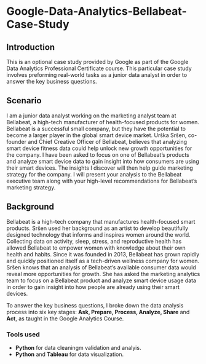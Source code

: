 # Google-Data-Analytics-Bellabeat-Case-Study
## Introduction ##
This is an optional case study provided by Google as part of the Google Data Analytics Professional Certificate course. This particular case study involves preforming real-world tasks as a junior data analyst in order to answer the key business questions.

## Scenario ##
I am a junior data analyst working on the marketing analyst team at Bellabeat, a high-tech manufacturer of health-focused products for women. Bellabeat is a successful small company, but they have the potential to become a larger player in the global smart device market. Urška Sršen, co-founder and Chief Creative Officer of Bellabeat, believes that analyzing smart device fitness data could help unlock new growth opportunities for the company. I have been asked to focus on one of Bellabeat’s products and analyze smart device data to gain insight into how consumers are using their smart devices. The insights I discover will then help guide marketing strategy for the company. I will present your analysis to the Bellabeat executive team along with your high-level recommendations for Bellabeat’s marketing strategy.

## Background ##
Bellabeat is a high-tech company that manufactures health-focused smart products. Sršen used her background as an artist to develop beautifully designed technology that informs and inspires women around the world. Collecting data on activity, sleep, stress, and reproductive health has allowed Bellabeat to empower women with knowledge about their own health and habits. Since it was founded in 2013, Bellabeat has grown rapidly and quickly positioned itself as a tech-driven wellness company for women. Sršen knows that an analysis of Bellabeat’s available consumer data would reveal more opportunities for growth. She has asked the marketing analytics team to focus on a Bellabeat product and analyze smart device usage data in order to gain insight into how people are already using their smart devices.

To answer the key business questions, I broke down the data analysis process into six key stages: **Ask, Prepare, Process, Analyze, Share** and **Act**, as taught in the Google Analytics Course.

### Tools used ###
- **Python** for data cleaningm validation and analyis.
- **Python** and **Tableau** for data visualization.
